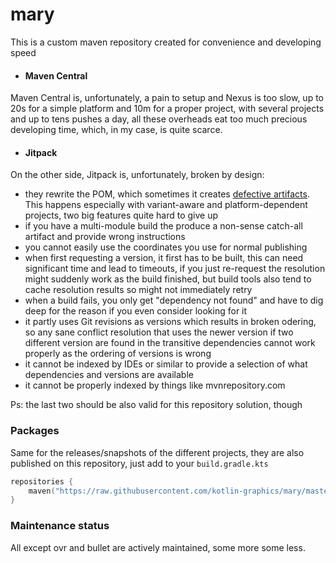 # mary

This is a custom maven repository created for convenience and developing speed
- #### Maven Central

Maven Central is, unfortunately, a pain to setup and Nexus is too slow, up to 20s for a simple platform
and 10m for a proper project, with several projects and up to tens pushes a day, all these overheads eat too much
precious developing time, which, in my case, is quite scarce.

- #### Jitpack

On the other side, Jitpack is, unfortunately, broken by design:
- they rewrite the POM, which sometimes it creates [defective artifacts](https://github.com/jitpack/jitpack.io/issues/4476).
This happens especially with variant-aware and platform-dependent projects, two big features quite hard
to give up
- if you have a multi-module build the produce a non-sense catch-all artifact and provide wrong instructions
- you cannot easily use the coordinates you use for normal publishing
- when first requesting a version, it first has to be built, this can need significant time and lead to timeouts,
  if you just re-request the resolution might suddenly work as the build finished, but build tools also tend to cache
  resolution results so might not immediately retry
- when a build fails, you only get "dependency not found" and have to dig deep for the reason if you even consider looking for it
- it partly uses Git revisions as versions which results in broken odering, so any sane conflict resolution that uses the newer version if two different version are found in the transitive dependencies cannot work properly as the ordering of versions is wrong
- it cannot be indexed by IDEs or similar to provide a selection of what dependencies and versions are available
- it cannot be properly indexed by things like mvnrepository.com

Ps: the last two should be also valid for this repository solution, though

### Packages

Same for the releases/snapshots of the different projects, they are also published on this repository,
just add to your `build.gradle.kts`

```kotlin
repositories {
    maven("https://raw.githubusercontent.com/kotlin-graphics/mary/master")
}
```

### Maintenance status

All except ovr and bullet are actively maintained, some more some less. 
